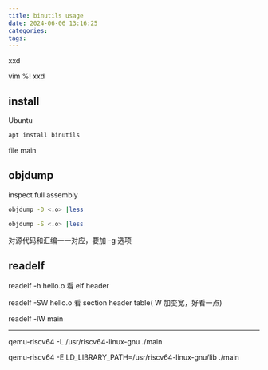 ```yaml
---
title: binutils usage
date: 2024-06-06 13:16:25
categories:
tags:
---
```


<!-- more -->

xxd

vim %! xxd

## install

Ubuntu

``` bash
apt install binutils
```

file main

## objdump

inspect full assembly

``` bash
objdump -D <.o> |less
```

``` bash
objdump -S <.o> |less
```

对源代码和汇编一一对应，要加 -g 选项

## readelf

readelf -h hello.o 看 elf header

readelf -SW hello.o 看 section header table( W 加变宽，好看一点)

readelf -lW main

---

qemu-riscv64 -L /usr/riscv64-linux-gnu ./main

qemu-riscv64 -E LD_LIBRARY_PATH=/usr/riscv64-linux-gnu/lib ./main
